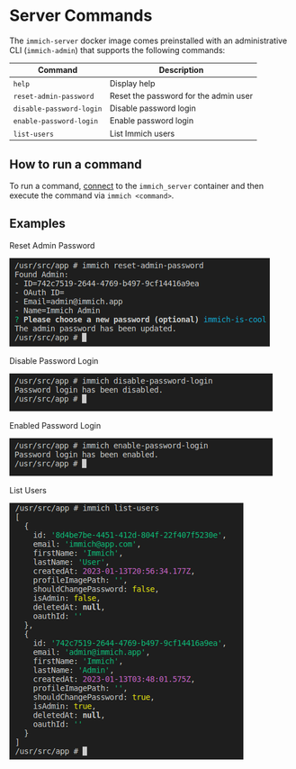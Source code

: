 # Server Commands

The `immich-server` docker image comes preinstalled with an administrative CLI (`immich-admin`) that supports the following commands:

| Command                  | Description                           |
| ------------------------ | ------------------------------------- |
| `help`                   | Display help                          |
| `reset-admin-password`   | Reset the password for the admin user |
| `disable-password-login` | Disable password login                |
| `enable-password-login`  | Enable password login                 |
| `list-users`             | List Immich users                     |

## How to run a command

To run a command, [connect](/docs/guides/docker-help.md#attach-to-a-container) to the `immich_server` container and then execute the command via `immich <command>`.

## Examples

Reset Admin Password

![Reset Admin Password](./img/reset-admin-password.png)

Disable Password Login

![Disable Password Login](./img/disable-password-login.png)

Enabled Password Login

![Enable Password Login](./img/enable-password-login.png)

List Users

![List Users](./img/list-users.png)
